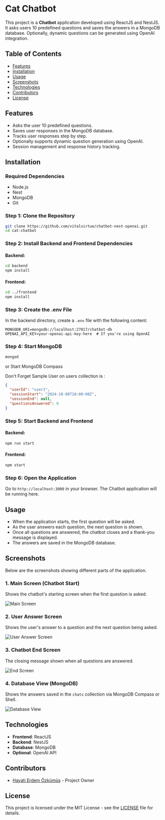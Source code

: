 
# Cat Chatbot

This project is a **Chatbot** application developed using ReactJS and NestJS. It asks users 10 predefined questions and saves the answers in a MongoDB database. Optionally, dynamic questions can be generated using OpenAI integration.

## Table of Contents
- [Features](#features)
- [Installation](#installation)
- [Usage](#usage)
- [Screenshots](#screenshots)
- [Technologies](#technologies)
- [Contributors](#contributors)
- [License](#license)

## Features
- Asks the user 10 predefined questions.
- Saves user responses in the MongoDB database.
- Tracks user responses step by step.
- Optionally supports dynamic question generation using OpenAI.
- Session management and response history tracking.

## Installation

### Required Dependencies
- Node.js
- Nest
- MongoDB
- Git

### Step 1: Clone the Repository
```bash
git clone https://github.com/vitalvirtue/chatbot-nest-openai.git
cd cat-chatbot
```

### Step 2: Install Backend and Frontend Dependencies
#### Backend:
```bash
cd backend
npm install
```

#### Frontend:
```bash
cd ../frontend
npm install
```

### Step 3: Create the .env File
In the backend directory, create a `.env` file with the following content:
```
MONGODB_URI=mongodb://localhost:27017/chatbot-db
OPENAI_API_KEY=your-openai-api-key-here  # If you're using OpenAI
```

### Step 4: Start MongoDB
```bash
mongod
```

or Start MongoDB Compass

Don't Forget Sample User on users collection is :
```json
{
  "userId": "user1",
  "sessionStart": "2024-10-08T10:00:00Z",
  "sessionEnd": null,
  "questionsAnswered": 0
}
```

### Step 5: Start Backend and Frontend
#### Backend:
```bash
npm run start
```

#### Frontend:
```bash
npm start
```

### Step 6: Open the Application
Go to `http://localhost:3000` in your browser. The Chatbot application will be running here.

## Usage

- When the application starts, the first question will be asked.
- As the user answers each question, the next question is shown.
- Once all questions are answered, the chatbot closes and a thank-you message is displayed.
- The answers are saved in the MongoDB database.

## Screenshots

Below are the screenshots showing different parts of the application.

### 1. **Main Screen (Chatbot Start)**

Shows the chatbot's starting screen when the first question is asked.

![Main Screen](screenshots/main-screen.png)

### 2. **User Answer Screen**

Shows the user's answer to a question and the next question being asked.

![User Answer Screen](screenshots/user-answer.png)

### 3. **Chatbot End Screen**

The closing message shown when all questions are answered.

![End Screen](screenshots/end-screen.png)

### 4. **Database View (MongoDB)**

Shows the answers saved in the `chats` collection via MongoDB Compass or Shell.

![Database View](screenshots/database-view.png)

## Technologies
- **Frontend**: ReactJS
- **Backend**: NestJS
- **Database**: MongoDB
- **Optional**: OpenAI API

## Contributors
- [Hayati Erdem Özkümüş](https://github.com/vitalvirtue) - Project Owner

## License
This project is licensed under the MIT License - see the [LICENSE](./LICENSE) file for details.
